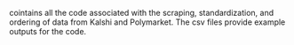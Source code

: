 cointains all the code associated with the scraping, standardization, and ordering of data from Kalshi and Polymarket. The csv files provide example outputs for the code. 
